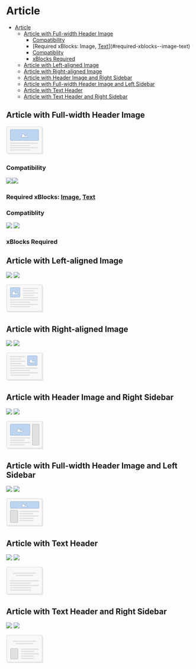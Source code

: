 # Article

- [Article](#article)
  - [Article with Full-width Header Image](#article-with-full-width-header-image)
    - [Compatibility](#compatibility)
    - [Required xBlocks:  Image, [Text]()](#required-xblocks--image-text)
    - [Compatiblity](#compatiblity)
    - [xBlocks Required](#xblocks-required)
  - [Article with Left-aligned Image](#article-with-left-aligned-image)
  - [Article with Right-aligned Image](#article-with-right-aligned-image)
  - [Article with Header Image and Right Sidebar](#article-with-header-image-and-right-sidebar)
  - [Article with Full-width Header Image and Left Sidebar](#article-with-full-width-header-image-and-left-sidebar)
  - [Article with Text Header](#article-with-text-header)
  - [Article with Text Header and Right Sidebar](#article-with-text-header-and-right-sidebar)

## Article with Full-width Header Image

<img style="width:100px;" src="../images/layouts/article_01.png" alt="Article 01" />

### Compatibility   
  ![](https://img.shields.io/badge/NGP-Compatible-blue)![](https://img.shields.io/badge/CGP-Compatible-orange)  
  ### Required xBlocks:  [Image](), [Text]()
### Compatiblity

![](https://img.shields.io/badge/NGP-Compatible-blue)
![](https://img.shields.io/badge/CGP-Compatible-orange)

### xBlocks Required

## Article with Left-aligned Image

![](https://img.shields.io/badge/NGP-Compatible-blue)
![](https://img.shields.io/badge/CGP-Compatible-orange)

<img style="width:100px;" src="../images/layouts/article_02.png" alt="Article 02" />

## Article with Right-aligned Image

![](https://img.shields.io/badge/NGP-Compatible-blue)
![](https://img.shields.io/badge/CGP-Compatible-orange)

<img style="width:100px;" src="../images/layouts/article_03.png" alt="Article 03" />

## Article with Header Image and Right Sidebar

![](https://img.shields.io/badge/NGP-Compatible-blue)
![](https://img.shields.io/badge/CGP-Compatible-orange)

<img style="width:100px;" src="../images/layouts/article_04.png" alt="Article 04" />

## Article with Full-width Header Image and Left Sidebar

![](https://img.shields.io/badge/NGP-Compatible-blue)
![](https://img.shields.io/badge/CGP-Compatible-orange)

<img style="width:100px;" src="../images/layouts/article_05.png" alt="Article 05" />

## Article with Text Header

![](https://img.shields.io/badge/NGP-Compatible-blue)
![](https://img.shields.io/badge/CGP-Compatible-orange)

<img style="width:100px;" src="../images/layouts/article_06.png" alt="Article 06" />

## Article with Text Header and Right Sidebar

![](https://img.shields.io/badge/NGP-Compatible-blue)
![](https://img.shields.io/badge/CGP-Compatible-orange)

<img style="width:100px;" src="../images/layouts/article_07.png" alt="Article 07" />
